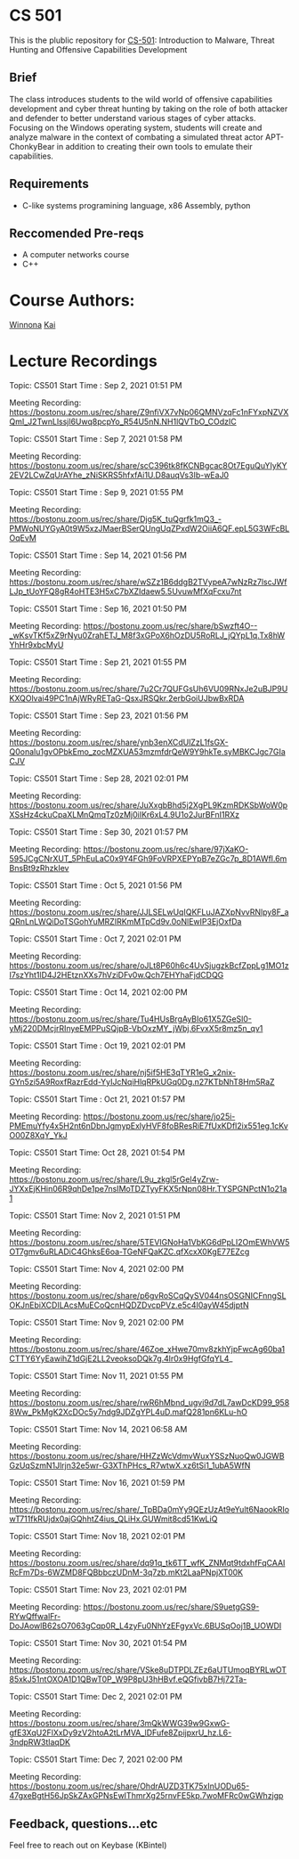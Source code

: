 # CS 501 
This is the plublic repository for [CS-501](https://www.bu.edu/cs/undergraduate/undergraduate-life/courses/topics/):  Introduction to Malware, Threat Hunting and Offensive Capabilities Development

## Brief
The class introduces students to the wild world of offensive capabilities development and cyber threat hunting by taking on the role of both attacker and defender to better understand various stages of cyber attacks. Focusing on the Windows operating system, students will create and analyze malware in the context of combating a simulated threat actor APT-ChonkyBear in addition to creating their own tools to emulate their capabilities.

## Requirements 
- C-like systems programining language, x86 Assembly, python
## Reccomended Pre-reqs
- A computer networks course 
- C++


# Course Authors:
[Winnona](https://twitter.com/__winn)
[Kai](https://twitter.com/KB_Intel)


# Lecture Recordings 


Topic: CS501
Start Time : Sep 2, 2021 01:51 PM

Meeting Recording:
https://bostonu.zoom.us/rec/share/Z9nfiVX7vNp06QMNVzqFc1nFYxpNZVXQmI_J2TwnLlssjl6Uwq8pcpYo_R54U5nN.NH1lQVTbO_COdzIC


Topic: CS501
Start Time : Sep 7, 2021 01:58 PM

Meeting Recording:
https://bostonu.zoom.us/rec/share/scC396tk8fKCNBgcac8Ot7EguQuYIyKY2EV2LCwZqUrAYhe_zNiSKRS5hfxfAi1U.D8auqVs3Ib-wEaJ0


Topic: CS501
Start Time : Sep 9, 2021 01:55 PM

Meeting Recording:
https://bostonu.zoom.us/rec/share/Djg5K_tuQgrfk1mQ3_-PMWoNUYGyA0t9W5xzJMaerBSerQUngUqZPxdW2OiiA6QF.epL5G3WFcBLOqEvM


Topic: CS501
Start Time : Sep 14, 2021 01:56 PM

Meeting Recording:
https://bostonu.zoom.us/rec/share/wSZz1B6ddgB2TVypeA7wNzRz7lscJWfLJp_tUoYFQ8gR4oHTE3H5xC7bXZIdaew5.5UvuwMfXqFcxu7nt



Topic: CS501
Start Time : Sep 16, 2021 01:50 PM

Meeting Recording:
https://bostonu.zoom.us/rec/share/bSwzft4O--_wKsvTKf5xZ9rNyu0ZrahETJ_M8f3xGPoX6hOzDU5RoRLJ_jQYpL1q.Tx8hWYhHr9xbcMyU


Topic: CS501
Start Time : Sep 21, 2021 01:55 PM

Meeting Recording:
https://bostonu.zoom.us/rec/share/7u2Cr7QUFGsUh6VU09RNxJe2uBJP9UKXQOlvai49PC1nAjWRyRETaG-QsxJRSQkr.2erbGoiUJbwBxRDA

Topic: CS501
Start Time : Sep 23, 2021 01:56 PM

Meeting Recording:
https://bostonu.zoom.us/rec/share/ynb3enXCdUlZzL1fsGX-Q0onalu1gvOPbkEmo_zocMZXUA53mzmfdrQeW9Y9hkTe.syMBKCJgc7GIaCJV


Topic: CS501
Start Time : Sep 28, 2021 02:01 PM

Meeting Recording:
https://bostonu.zoom.us/rec/share/JuXxgbBhd5j2XgPL9KzmRDKSbWoW0pXSsHz4ckuCpaXLMnQmqTz0zMj0iIKr6xL4.9U1o2JurBFnI1RXz

Topic: CS501
Start Time : Sep 30, 2021 01:57 PM

Meeting Recording:
https://bostonu.zoom.us/rec/share/97jXaKO-595JCgCNrXUT_5PhEuLaC0x9Y4FGh9FoVRPXEPYpB7eZGc7p_8D1AWfl.6mBnsBt9zRhzkIev


Topic: CS501
Start Time : Oct 5, 2021 01:56 PM

Meeting Recording:
https://bostonu.zoom.us/rec/share/JJLSELwUqIQKFLuJAZXpNvvRNlpy8F_aQRnLnLWQiDoTSGohYuMRZIRKmMTpCd9v.0oNlEwIP3EjOxfDa


Topic: CS501
Start Time : Oct 7, 2021 02:01 PM

Meeting Recording:
https://bostonu.zoom.us/rec/share/oJLt8P60h6c4UvSjugzkBcfZppLg1MO1zI7szYht1lD4J2HEtznXXs7hVziDFv0w.Qch7EHYhaFjdCDQG


Topic: CS501
Start Time : Oct 14, 2021 02:00 PM

Meeting Recording:
https://bostonu.zoom.us/rec/share/Tu4HUsBrgAyBIo61X5ZGeSl0-yMj220DMcjrRInyeEMPPuSQjpB-VbOxzMY_jWbj.6FvxX5r8mz5n_qv1


Topic: CS501
Start Time : Oct 19, 2021 02:01 PM

Meeting Recording:
https://bostonu.zoom.us/rec/share/nj5if5HE3qTYR1eG_x2nix-GYn5zi5A9RoxfRazrEdd-YyIJcNqiHlqRPkUGq0Dg.n27KTbNhT8Hm5RaZ


Topic: CS501
Start Time : Oct 21, 2021 01:57 PM

Meeting Recording:
https://bostonu.zoom.us/rec/share/jo25i-PMEmuYfy4x5H2nt6nDbnJgmypExlyHVF8foBResRiE7fUxKDfl2ix551eg.1cKvO00Z8XqY_YkJ

Topic: CS501
Start Time: Oct 28, 2021 01:54 PM

Meeting Recording:
https://bostonu.zoom.us/rec/share/L9u_zkgl5rGel4yZrw-JYXxEjKHin06R9qhDe1pe7nsIMoTDZTyyFKX5rNpn08Hr.TYSPGNPctN1o21a1

Topic: CS501
Start Time: Nov 2, 2021 01:51 PM

Meeting Recording:
https://bostonu.zoom.us/rec/share/5TEVIGNoHa1VbKG6dPpLI2OmEWhVW5OT7gmv6uRLADiC4GhksE6oa-TGeNFQaKZC.qfXcxX0KgE77EZcg


Topic: CS501
Start Time: Nov 4, 2021 02:00 PM

Meeting Recording:
https://bostonu.zoom.us/rec/share/p6gvRoSCqQySV044nsOSGNICFnngSLOKJnEbiXCDILAcsMuECoQcnHQDZDvcpPVz.e5c4I0ayW45djptN

Topic: CS501
Start Time: Nov 9, 2021 02:00 PM

Meeting Recording:
https://bostonu.zoom.us/rec/share/46Zoe_xHwe70mv8zkhYjpFwcAg60ba1CTTY6YyEawihZ1dGjE2LL2veoksoDQk7g.4lr0x9HgfGfqYL4_

Topic: CS501
Start Time: Nov 11, 2021 01:55 PM

Meeting Recording:
https://bostonu.zoom.us/rec/share/rwR6hMbnd_ugvi9d7dL7awDcKD99_9588Ww_PkMgK2XcDOc5y7ndg9JDZgYPL4uD.mafQ281pn6KLu-hO

Topic: CS501
Start Time: Nov 14, 2021 06:58 AM

Meeting Recording:
https://bostonu.zoom.us/rec/share/HHZzWcVdmvWuxYSSzNuoQw0JGWBGzUqSzmN1Jlrjn32e5wr-G3XThPHcs_R7wtwX.xz6tSi1_1ubA5WfN

Topic: CS501
Start Time: Nov 16, 2021 01:59 PM

Meeting Recording:
https://bostonu.zoom.us/rec/share/_TpBDa0mYy9QEzUzAt9eYult6NaookRIowT711fkRUjdx0ajGQhhtZ4ius_QLiHx.GUWmit8cd51KwLiQ

Topic: CS501
Start Time: Nov 18, 2021 02:01 PM

Meeting Recording:
https://bostonu.zoom.us/rec/share/dq91q_tk6TT_wfK_ZNMqt9tdxhfFqCAAIRcFm7Ds-6WZMD8FQBbbczUDnM-3q7zb.mKt2LaaPNpjXT00K

Topic: CS501
Start Time: Nov 23, 2021 02:01 PM

Meeting Recording:
https://bostonu.zoom.us/rec/share/S9uetgGS9-RYwQffwalFr-DoJAowlB62sO7063gCqp0R_L4zyFu0NhYzEFgyxVc.6BUSqOoj1B_UOWDI

Topic: CS501
Start Time: Nov 30, 2021 01:54 PM

Meeting Recording:
https://bostonu.zoom.us/rec/share/VSke8uDTPDLZEz6aUTUmoqBYRLwOT85xkJ51ntOXOA1D1QBwT0P_W9P8pU3hHBvf.eQGfivbB7Hj72Ta-

Topic: CS501
Start Time: Dec 2, 2021 02:01 PM

Meeting Recording:
https://bostonu.zoom.us/rec/share/3mQkWWG39w9GxwG-gfE3XqU2FlXxDy9zV2htoA2tLrMVA_lDFufe8ZpijpxrU_hz.L6-3ndpRW3tlaqDK


Topic: CS501
Start Time: Dec 7, 2021 02:00 PM

Meeting Recording:
https://bostonu.zoom.us/rec/share/OhdrAUZD3TK75xInUODu65-47gxeBgtH56JpSkZAxGPNsEwIThmrXg25rnvFE5kp.7woMFRc0wGWhzjgp


## Feedback, questions...etc
Feel free to reach out on Keybase (KBintel)
